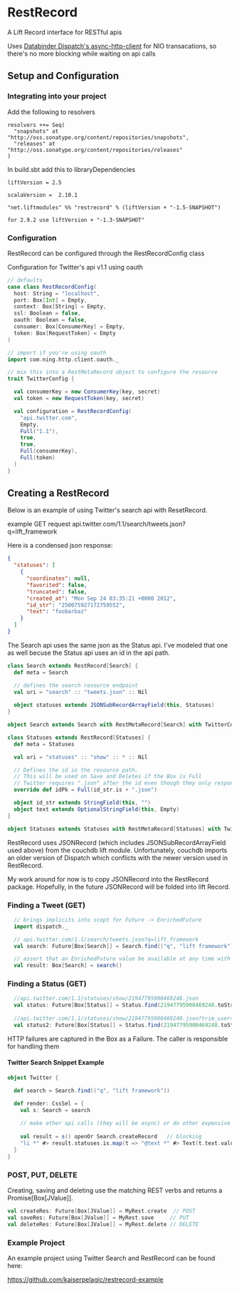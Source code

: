 RestRecord
===========

A Lift Record interface for RESTful apis

Uses <a href="http://dispatch.databinder.net/Dispatch.html">Databinder Dispatch's </a><a href="https://github.com/AsyncHttpClient/async-http-client">async-http-client</a> for NIO transacations, so there's no more blocking while waiting on api calls

## Setup and Configuration 

### Integrating into your project

Add the following to resolvers

```
resolvers ++= Seq(
  "snapshots" at "http://oss.sonatype.org/content/repositories/snapshots",
  "releases" at "http://oss.sonatype.org/content/repositories/releases"
)
```

In build.sbt add this to libraryDependencies

```
liftVersion = 2.5

scalaVersion =  2.10.1

"net.liftmodules" %% "restrecord" % (liftVersion + "-1.5-SNAPSHOT")

for 2.9.2 use liftVersion + "-1.3-SNAPSHOT"
```

### Configuration
RestRecord can be configured through the RestRecordConfig class

Configuration for Twitter's api v1.1 using oauth

```scala
// defaults
case class RestRecordConfig(
  host: String = "localhost", 
  port: Box[Int] = Empty, 
  context: Box[String] = Empty, 
  ssl: Boolean = false,
  oauth: Boolean = false,
  consumer: Box[ConsumerKey] = Empty,
  token: Box[RequestToken] = Empty
)

// import if you're using oauth
import com.ning.http.client.oauth._

// mix this into a RestMetaRecord object to configure the resource
trait TwitterConfig {

  val consumerKey = new ConsumerKey(key, secret)
  val token = new RequestToken(key, secret)

  val configuration = RestRecordConfig(
    "api.twitter.com",
    Empty,
    Full("1.1"),
    true, 
    true,
    Full(consumerKey),
    Full(token)
  )
}
```

## Creating a RestRecord

Below is an example of using Twitter's search api with ResetRecord. 

example GET request api.twitter.com/1.1/search/tweets.json?q=lift_framework

Here is a condensed json response:
```json
{
  "statuses": [
    {
      "coordinates": null,
      "favorited": false,
      "truncated": false,
      "created_at": "Mon Sep 24 03:35:21 +0000 2012",
      "id_str": "250075927172759552",
      "text": "foobarbaz"
    }
  ]
}   
```

The Search api uses the same json as the Status api. I've modeled that one as well becuse the Status api uses an id in the api path.

```scala
class Search extends RestRecord[Search] {
  def meta = Search

  // defines the search resource endpoint
  val uri = "search" :: "tweets.json" :: Nil
  
  object statuses extends JSONSubRecordArrayField(this, Statuses)
}

object Search extends Search with RestMetaRecord[Search] with TwitterConfig

class Statuses extends RestRecord[Statuses] {
  def meta = Statuses

  val uri = "statuses" :: "show" :: * :: Nil

  // Defines the id in the resource path.
  // This will be used on Save and Deletes if the Box is Full
  // Twitter requires ".json" after the id even though they only respond with json !!!
  override def idPk = Full(id_str.is + ".json")

  object id_str extends StringField(this, "")
  object text extends OptionalStringField(this, Empty)
}

object Statuses extends Statuses with RestMetaRecord[Statuses] with TwitterConfig
```
RestRecord uses JSONRecord (which includes JSONSubRecordArrayField used above) from the couchdb lift module. Unfortunately, couchdb imports an older version of Dispatch which conflicts with the newer version used in RestRecord.

My work around for now is to copy JSONRecord into the RestRecord package. Hopefully, in the future JSONRecord will be folded into lift Record.

### Finding a Tweet (GET)

```scala
  // brings implicits into scopt for Future -> EnrichedFuture
  import dispatch._ 

  // api.twitter.com/1.1/search/tweets.json?q=lift_framework
  val search: Future[Box[Search]] = Search.find(("q", "lift framework")) 

  // assert that an EnrichedFuture value be available at any time with the use of apply; this is blocking
  val result: Box[Search] = search()

```
### Finding a Status (GET)

```scala
  //api.twitter.com/1.1/statuses/show/21947795900469248.json
  val status: Future[Box[Status]] = Status.find(21947795900469248.toString + ".json") 
  
  //api.twitter.com/1.1/statuses/show/21947795900469248.json?trim_user=t
  val status2: Future[Box[Status]] = Status.find(21947795900469248.toString + ".json", ("trim_user", "t"))
```

HTTP failures are captured in the Box as a Failure. The caller is responsible for handling them 

#### Twitter Search Snippet Example
```scala
object Twitter {

  def search = Search.find(("q", "lift framework"))

  def render: CssSel = {
    val s: Search = search
    
    // make other api calls (they will be async) or do other expensive things
    
    val result = s() openOr Search.createRecord   // blocking
    "li *" #> result.statuses.is.map(t => "@text *" #> Text(t.text.valueBox openOr ""))
  }
}
```

### POST, PUT, DELETE

Creating, saving and deleting use the matching REST verbs and returns a Promise[Box[JValue]].

```scala
val createRes: Future[Box[JValue]] = MyRest.create  // POST
val saveRes: Future[Box[JValue]] = MyRest.save     // PUT
val deleteRes: Future[Box[JValue]] = MyRest.delete // DELETE
```

### Example Project

An example project using Twitter Search and RestRecord can be found here:

https://github.com/kaiserpelagic/restrecord-example
